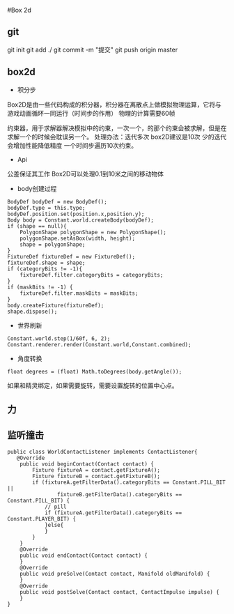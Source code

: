 #Box 2d 

## git 

git init 
git add ./
git commit -m "提交"
git push origin master

## box2d

- 积分步

Box2D是由一些代码构成的积分器，积分器在离散点上做模拟物理运算，它将与游戏动画循环一同运行（时间步的作用）
物理的计算需要60帧

约束器，用于求解器解决模拟中的约束，一次一个，的那个约束会被求解，但是在求解一个的时候会耽误另一个。
处理办法：迭代多次   box2D建议是10次
少的迭代会增加性能降低精度      一个时间步遍历10次约束。

- Api

公差保证其工作  Box2D可以处理0.1到10米之间的移动物体

- body创建过程

```
BodyDef bodyDef = new BodyDef();
bodyDef.type = this.type;
bodyDef.position.set(position.x,position.y);
Body body = Constant.world.createBody(bodyDef);
if (shape == null){
    PolygonShape polygonShape = new PolygonShape();
    polygonShape.setAsBox(width, height);
    shape = polygonShape;
}
FixtureDef fixtureDef = new FixtureDef();
fixtureDef.shape = shape;
if (categoryBits != -1){
    fixtureDef.filter.categoryBits = categoryBits;
}
if (maskBits != -1) {
    fixtureDef.filter.maskBits = maskBits;
}
body.createFixture(fixtureDef);
shape.dispose();
```

- 世界刷新

```
Constant.world.step(1/60f, 6, 2);
Constant.renderer.render(Constant.world,Constant.combined);
```

- 角度转换

```
float degrees = (float) Math.toDegrees(body.getAngle());
```

如果和精灵绑定，如果需要旋转，需要设置旋转的位置中心点。

## 力



## 监听撞击

```
public class WorldContactListener implements ContactListener{
   @Override
    public void beginContact(Contact contact) {
        Fixture fixtureA = contact.getFixtureA();
        Fixture fixtureB = contact.getFixtureB();
        if (fixtureA.getFilterData().categoryBits == Constant.PILL_BIT ||
                fixtureB.getFilterData().categoryBits == Constant.PILL_BIT) {
            // pill
            if (fixtureA.getFilterData().categoryBits == Constant.PLAYER_BIT) {
            }else{
            }
        }
    }
    @Override
    public void endContact(Contact contact) {
    }
    @Override
    public void preSolve(Contact contact, Manifold oldManifold) {
    }
    @Override
    public void postSolve(Contact contact, ContactImpulse impulse) {
    }
}
```




























